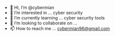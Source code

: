 - 👋 Hi, I’m @cybermian
- 👀 I’m interested in ... cyber security
- 🌱 I’m currently learning ... cyber security tools
- 💞️ I’m looking to collaborate on ... 
- 📫 How to reach me ... cybermian96@gmail.com

<!---
cybermian/cybermian is a ✨ special ✨ repository because its `README.md` (this file) appears on your GitHub profile.
You can click the Preview link to take a look at your changes.
--->
